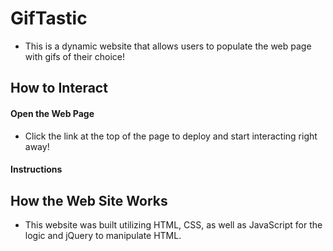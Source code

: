 # GifTastic
* This is a dynamic website that allows users to populate the web page with gifs of their choice!

 ## How to Interact

#### Open the Web Page
* Click the link at the top of the page to deploy and start interacting right away!  

#### Instructions


## How the Web Site Works
* This website was built utilizing HTML, CSS, as well as JavaScript for the logic and jQuery to manipulate HTML.
